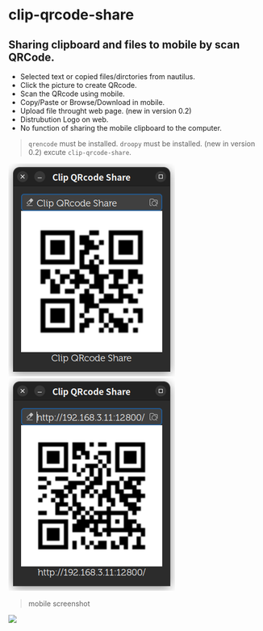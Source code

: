 # clip-qrcode-share

## Sharing clipboard and files to mobile by scan QRCode.

- Selected text or copied files/dirctories from nautilus.
- Click the picture to create QRcode.
- Scan the QRcode using mobile.
- Copy/Paste or Browse/Download in mobile.
- Upload file throught web page. (new in version 0.2)
- Distrubution Logo on web.
- No function of sharing the mobile clipboard to the computer.

> `qrencode` must be installed.
> `droopy` must be installed. (new in version 0.2)
> excute `clip-qrcode-share`.

![](screenshot0.png)
![](screenshot1.png)

> mobile screenshot

![](screenshot2.png)
